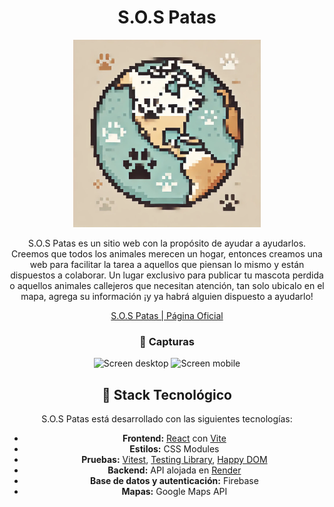 <div align="center">

# S.O.S Patas

<img width="300px" src="public/favicon.webp" alt="Logo" width="800" />


S.O.S Patas es un sitio web con la propósito de ayudar a ayudarlos. Creemos que todos los animales merecen un hogar, entonces creamos una web para facilitar la tarea a aquellos que piensan lo mismo y están dispuestos a colaborar. Un lugar exclusivo para publicar tu mascota perdida o aquellos animales callejeros que necesitan atención, tan solo ubicalo en el mapa, agrega su información ¡y ya habrá alguien dispuesto a ayudarlo!

[S.O.S Patas | Página Oficial](https://sospatas.com)

### 📸 Capturas

<img width="600px" src="sospatasscreendesktop.png" alt="Screen desktop" width="800" />
<img width="600px" src="sospatasscreenmobile.png" alt="Screen mobile" width="800" />

## 🚀 Stack Tecnológico

S.O.S Patas está desarrollado con las siguientes tecnologías:

- **Frontend:** [React](https://react.dev/) con [Vite](https://vitejs.dev/)  
- **Estilos:** CSS Modules  
- **Pruebas:** [Vitest](https://vitest.dev/), [Testing Library](https://testing-library.com/), [Happy DOM](https://happy-dom.js.org/)  
- **Backend:** API alojada en [Render](https://render.com/)  
- **Base de datos y autenticación:** Firebase  
- **Mapas:** Google Maps API  

</div>
